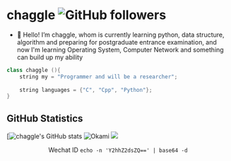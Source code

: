 # chaggle <img alt="GitHub followers" src="https://img.shields.io/github/followers/chaggle?style=social" />

- 👻 Hello! I’m chaggle, whom is currently learning python, data structure, algorithm and preparing for postgraduate entrance examination, and now I'm learning Operating System, Computer Network and something can build up my ability 

```cpp
class chaggle (){
    string my = "Programmer and will be a researcher";
 
    string languages = {"C", "Cpp", "Python"};
}
```



## **GitHub Statistics**

[![chaggle's GitHub stats](https://github-readme-stats.vercel.app/api?username=chaggle&show_icons=true&theme=tokyonight) ![Okami](https://github-readme-stats.vercel.app/api/top-langs/?username=chaggle&hide=html&layout=compact&theme=radical)
![](https://github-profile-summary-cards.vercel.app/api/cards/profile-details?username=chaggle&theme=monokai)

<p align="center">
	<p align="center">Wechat ID <code>echo -n 'Y2hhZ2dsZQ==' | base64 -d</code></p>
</p>

